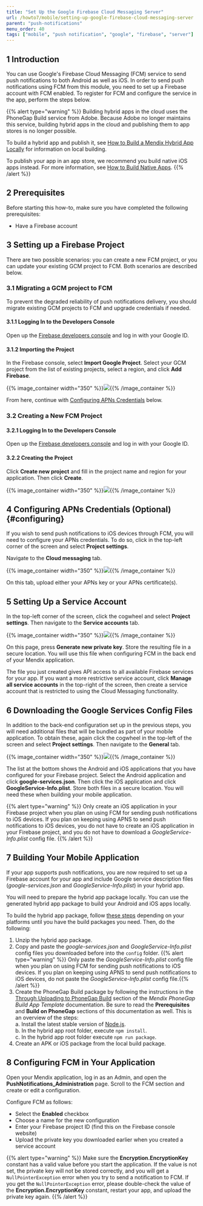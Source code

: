 ```yaml
---
title: "Set Up the Google Firebase Cloud Messaging Server"
url: /howto7/mobile/setting-up-google-firebase-cloud-messaging-server
parent: "push-notifications"
menu_order: 40
tags: ["mobile", "push notification", "google", "firebase", "server"]
---
```


## 1 Introduction

You can use Google's Firebase Cloud Messaging (FCM) service to send push notifications to both Android as well as iOS. In order to send push notifications using FCM from this module, you need to set up a Firebase account with FCM enabled. To register for FCM and configure the service in the app, perform the steps below.

{{% alert type="warning" %}}
Building hybrid apps in the cloud uses the PhoneGap Build service from Adobe. Because Adobe no longer maintains this service, building hybrid apps in the cloud and publishing them to app stores is no longer possible.

To build a hybrid app and publish it, see [How to Build a Mendix Hybrid App Locally](/howto8/mobile/build-hybrid-locally) for information on local building.

To publish your app in an app store, we recommend you build native iOS apps instead. For more information, see [How to Build Native Apps](/howto/mobile/build-native-apps).
{{% /alert %}}

## 2 Prerequisites

Before starting this how-to, make sure you have completed the following prerequisites:

* Have a Firebase account

## 3 Setting up a Firebase Project

There are two possible scenarios: you can create a new FCM project, or you can update your existing GCM project to FCM. Both scenarios are described below.

### 3.1 Migrating a GCM project to FCM

To prevent the degraded reliability of push notifications delivery, you should migrate existing GCM projects to FCM and upgrade credentials if needed.

#### 3.1.1 Logging In to the Developers Console

Open up the [Firebase developers console](https://console.firebase.google.com/) and log in with your Google ID.

#### 3.1.2 Importing the Project

In the Firebase console, select **Import Google Project**. Select your GCM project from the list of existing projects, select a region, and click **Add Firebase**.

{{% image_container width="350" %}}![](attachments/set-up-firebase/Add_Firebase_to_a_Google_Project.png){{% /image_container %}}

From here, continue with [Configuring APNs Credentials](#configuring) below.

### 3.2 Creating a New FCM Project

#### 3.2.1 Logging In to the Developers Console

Open up the [Firebase developers console](https://console.firebase.google.com/) and log in with your Google ID.

#### 3.2.2 Creating the Project

Click **Create new project** and fill in the project name and region for your application. Then click **Create**.

{{% image_container width="350" %}}![](attachments/set-up-firebase/Create_Firebase_Project.png){{% /image_container %}}

## 4 Configuring APNs Credentials (Optional) {#configuring}

If you wish to send push notifications to iOS devices through FCM, you will need to configure your APNs credentials. To do so, click in the top-left corner of the screen and select **Project settings**.

Navigate to the **Cloud messaging** tab.

{{% image_container width="350" %}}![](attachments/push_notifications_cloud_messaging.png){{% /image_container %}}

On this tab, upload either your APNs key or your APNs certificate(s).

## 5 Setting Up a Service Account

In the top-left corner of the screen, click the cogwheel and select **Project settings**. Then navigate to the **Service accounts** tab.

{{% image_container width="350" %}}![](attachments/push_notifications_service_accounts.png){{% /image_container %}}

On this page, press **Generate new private key**. Store the resulting file in a secure location. You will use this file when configuring FCM in the back end of your Mendix application.

The file you just created gives API access to all available Firebase services for your app. If you want a more restrictive service account, click **Manage all service accounts** in the top-right of the screen, then create a service account that is restricted to using the Cloud Messaging functionality.

## 6 Downloading the Google Services Config Files

In addition to the back-end configuration set up in the previous steps, you will need additional files that will be bundled as part of your mobile application. To obtain these, again click the cogwheel in the top-left of the screen and select **Project settings**. Then navigate to the **General** tab.

{{% image_container width="350" %}}![](attachments/push_notifications_platforms.png){{% /image_container %}}

The list at the bottom shows the Android and iOS applications that you have configured for your Firebase project. Select the Android application and click **google-services.json**. Then click the iOS application and click **GoogleService-Info.plist**. Store both files in a secure location. You will need these when building your mobile application.

{{% alert type="warning" %}}
Only create an iOS application in your Firebase project when you plan on using FCM for sending push notifications to iOS devices. If you plan on keeping using APNS to send push notifications to iOS devices, you do not have to create an iOS application in your Firebase project, and you do not have to download a *GoogleService-Info.plist* config file.
{{% /alert %}}

## 7 Building Your Mobile Application

If your app supports push notifications, you are now required to set up a Firebase account for your app and include Google service description files (*google-services.json* and *GoogleService-Info.plist*) in your hybrid app.

You will need to prepare the hybrid app package locally. You can use the generated hybrid app package to build your Android and iOS apps locally.

To build the hybrid app package, follow [these steps](/howto8/mobile/build-hybrid-locally) depending on your platforms until you have the build packages you need. Then, do the following:

1.  Unzip the hybrid app package.
2.  Copy and paste the *google-services.json* and *GoogleService-Info.plist* config files you downloaded before into the `config` folder.
    {{% alert type="warning" %}} Only paste the *GoogleService-Info.plist* config file when you plan on using FCM for sending push notifications to iOS devices. If you plan on keeping using APNS to send push notifications to iOS devices, do not paste the *GoogleService-Info.plist* config file.{{% /alert %}}
3.  Create the PhoneGap Build package by following the instructions in the [Through Uploading to PhoneGap Build](https://github.com/mendix/hybrid-app-template#through-uploading-to-phonegap-build) section of the *Mendix PhoneGap Build App Template* documentation. Be sure to read the **Prerequisites** and **Build on PhoneGap** sections of this documentation as well. This is an overview of the steps:<br />
    a. Install the latest stable version of [Node.js](https://nodejs.org/en/download/).<br />
    b. In the hybrid app root folder, execute `npm install`.<br />
    c. In the hybrid app root folder execute `npm run package`.
4.  Create an APK or iOS package from the local build package. 

## 8 Configuring FCM in Your Application

Open your Mendix application, log in as an Admin, and open the **PushNotifications_Administration** page. Scroll to the FCM section and create or edit a configuration. 

Configure FCM as follows:

* Select the **Enabled** checkbox
* Choose a name for the new configuration
* Enter your Firebase project ID (find this on the Firebase console website)
* Upload the private key you downloaded earlier when you created a service account

{{% alert type="warning" %}}
Make sure the **Encryption.EncryptionKey** constant has a valid value before you start the application. If the value is not set, the private key will not be stored correctly, and you will get a `NullPointerException` error when you try to send a notification to FCM. If you get the `NullPointerException` error, please double-check the value of the **Encryption.EncryptionKey** constant, restart your app, and upload the private key again.
{{% /alert %}}
